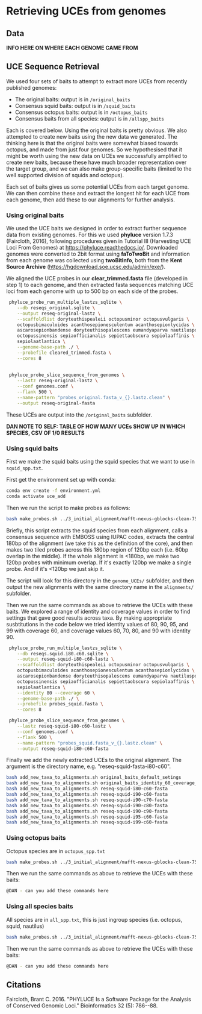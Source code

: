 # Retrieving UCEs from genomes

## Data

**INFO HERE ON WHERE EACH GENOME CAME FROM**

## UCE Sequence Retrieval

We used four sets of baits to attempt to extract more UCEs from recently published genomes:

-   The original baits: output is in `/original_baits`
-   Consensus squid baits: output is in `/squid_baits`
-   Consensus octopus baits: output is in `/octopus_baits`
-   Consensus baits from all species: output is in `/allspp_baits`

Each is covered below. Using the original baits is pretty obvious. We also attempted to create new baits using the new data we generated. The thinking here is that the original baits were somewhat biased towards octopus, and made from just four genomes. So we hypothesised that it might be worth using the new data on UCEs we successfully amplified to create new baits, because these have much broader representation over the target group, and we can also make group-specific baits (limited to the well supported division of squids and octopus).

Each set of baits gives us some potential UCEs from each target genome. We can then combine these and extract the longest hit for each UCE from each genome, then add these to our alignments for further analysis.

### Using original baits

We used the UCE baits we designed in order to extract further sequence data from existing genomes. For this we used **phyluce** version 1.7.3 (Faircloth, 2016), following procedures given in Tutorial III (Harvesting UCE Loci From Genomes) at <https://phyluce.readthedocs.io/>. Downloaded genomes were converted to 2bit format using **faToTwoBit** and information from each genome was collected using **twoBitInfo**, both from the **Kent Source Archive** (<https://hgdownload.soe.ucsc.edu/admin/exe/>).

We aligned the UCE probes in our **clear_trimmed.fasta** file (developed in step 1) to each genome, and then extracted fasta sequences matching UCE loci from each genome with up to 500 bp on each side of the probes.

``` bash
 phyluce_probe_run_multiple_lastzs_sqlite \
    --db reseqs_original.sqlite \
    --output reseq-original-lastz \
    --scaffoldlist doryteuthispealeii octopusminor octopusvulgaris \
    octopusbimaculoides acanthosepionesculentum acanthosepionlycidas \
    ascarosepionbandense doryteuthisopalescens eumandyaparva nautiluspompilius \
    octopussinensis sepiaofficianalis sepiettaobscura sepiolaaffinis \
    sepiolaatlantica \
    --genome-base-path ./ \
    --probefile cleared_trimmed.fasta \
    --cores 8
    
    
 phyluce_probe_slice_sequence_from_genomes \
    --lastz reseq-original-lastz \
    --conf genomes.conf \
    --flank 500 \
    --name-pattern "probes_original.fasta_v_{}.lastz.clean" \
    --output reseq-original-fasta
```

These UCEs are output into the `/original_baits` subfolder.

**DAN NOTE TO SELF: TABLE OF HOW MANY UCEs SHOW UP IN WHICH SPECIES, CSV OF 1/0 RESULTS**

### Using squid baits

First we make the squid baits using the squid species that we want to use in `squid_spp.txt`.

First get the environment set up with conda:

``` bash
conda env create -f environment.yml 
conda activate uce_add
```

Then we run the script to make probes as follows:

``` bash
bash make_probes.sh ../3_initial_alignment/mafft-nexus-gblocks-clean-75p/ squid_spp.txt probes_squid.fasta 
```

Briefly, this script extracts the squid species from each alignment, calls a consensus sequence with EMBOSS using IUPAC codes, extracts the central 180bp of the alignment (we take this as the definition of the core), and then makes two tiled probes across this 180bp region of 120bp each (i.e. 60bp overlap in the middle). If the whole alignment is \<180bp, we make two 120bp probes with minimum overlap. If it's exactly 120bp we make a single probe. And if it's \<120bp we just skip it.

The script will look for this directory in the `genome_UCEs/` subfolder, and then output the new alignments with the same directory name in the `alignments/` subfolder.

Then we run the same commands as above to retrieve the UCEs with these baits. We explored a range of identity and coverage values in order to find settings that gave good results across taxa. By making appropriate susbtitutions in the code below we tried identity values of 80, 90, 95, and 99 with coverage 60, and coverage values 60, 70, 80, and 90 with identity 90.

``` bash
 phyluce_probe_run_multiple_lastzs_sqlite \
    --db reseqs.squid.i80.c60.sqlite \
    --output reseq-squid-i80-c60-lastz \
    --scaffoldlist doryteuthispealeii octopusminor octopusvulgaris \
    octopusbimaculoides acanthosepionesculentum acanthosepionlycidas \
    ascarosepionbandense doryteuthisopalescens eumandyaparva nautiluspompilius \
    octopussinensis sepiaofficianalis sepiettaobscura sepiolaaffinis \
    sepiolaatlantica \
    --identity 80 --coverage 60 \
    --genome-base-path ./ \
    --probefile probes_squid.fasta \
    --cores 8

 phyluce_probe_slice_sequence_from_genomes \
    --lastz reseq-squid-i80-c60-lastz \
    --conf genomes.conf \
    --flank 500 \
    --name-pattern "probes_squid.fasta_v_{}.lastz.clean" \
    --output reseq-squid-i80-c60-fasta
```

Finally we add the newly extracted UCEs to the original alignment. The argument is the directory name, e.g. "reseq-squid-fasta-i80-c60".

``` bash
bash add_new_taxa_to_alignments.sh original_baits_default_setings
bash add_new_taxa_to_alignments.sh original_baits_identity_60_coverage_80 
bash add_new_taxa_to_alignments.sh reseq-squid-i80-c60-fasta
bash add_new_taxa_to_alignments.sh reseq-squid-i90-c60-fasta
bash add_new_taxa_to_alignments.sh reseq-squid-i90-c70-fasta
bash add_new_taxa_to_alignments.sh reseq-squid-i90-c80-fasta
bash add_new_taxa_to_alignments.sh reseq-squid-i90-c90-fasta
bash add_new_taxa_to_alignments.sh reseq-squid-i95-c60-fasta
bash add_new_taxa_to_alignments.sh reseq-squid-i99-c60-fasta
```

### Using octopus baits

Octopus species are in `octopus_spp.txt`

``` bash
bash make_probes.sh ../3_initial_alignment/mafft-nexus-gblocks-clean-75p/ octopus_spp.txt probes_octopus.fasta 
```

Then we run the same commands as above to retrieve the UCEs with these baits:

``` bash
@DAN - can you add these commands here
```

### Using all species baits

All species are in `all_spp.txt`, this is just ingroup species (i.e. octopus, squid, nautilus)

``` bash
bash make_probes.sh ../3_initial_alignment/mafft-nexus-gblocks-clean-75p/ all_spp.txt probes_all.fasta 
```

Then we run the same commands as above to retrieve the UCEs with these baits:

``` bash
@DAN - can you add these commands here
```

## Citations

Faircloth, Brant C. 2016. "PHYLUCE Is a Software Package for the Analysis of Conserved Genomic Loci." Bioinformatics 32 (5): 786--88.
